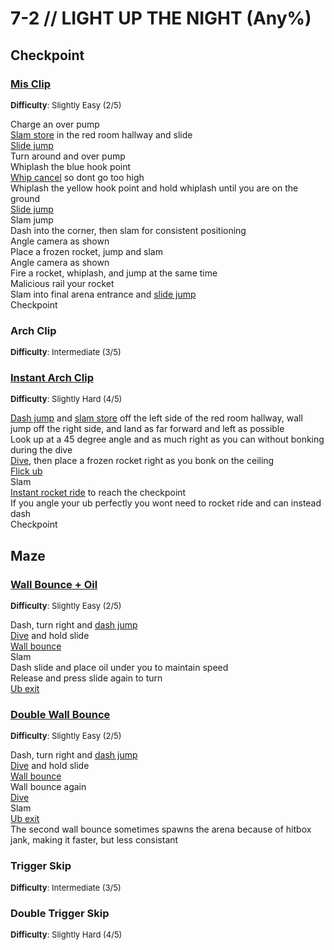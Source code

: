 # 7-2 // LIGHT UP THE NIGHT (Any%)


## Checkpoint

### [Mis Clip](https://youtu.be/JMR3vHRWvhI)
<font size="2">
    <b>Difficulty</b>: Slightly Easy (2/5)
</font> <br/> 

Charge an over pump <br/>
[Slam store](/speedrun-tech.html#slam-store) in the red room hallway and slide <br/>
[Slide jump](/speedrun-tech.html#slide-jump) <br/>
Turn around and over pump <br/>
Whiplash the blue hook point <br/>
[Whip cancel](/speedrun-tech.html#whip-cancel) so dont go too high <br/>
Whiplash the yellow hook point and hold whiplash until you are on the ground <br/>
[Slide jump](/speedrun-tech.html#slide-jump) <br/>
Slam jump <br/>
Dash into the corner, then slam for consistent positioning <br/>
Angle camera as shown <br/>
Place a frozen rocket, jump and slam <br />
Angle camera as shown <br/>
Fire a rocket, whiplash, and jump at the same time <br/>
Malicious rail your rocket <br/>
Slam into final arena entrance and [slide jump](/speedrun-tech.html#slide-jump) <br/> 
Checkpoint

### Arch Clip
<font size="2">
    <b>Difficulty</b>: Intermediate (3/5)
</font> <br/> 


### [Instant Arch Clip](https://youtu.be/BA3vd7XK9wY)
<font size="2">
    <b>Difficulty</b>: Slightly Hard (4/5)
</font> <br/> 

[Dash jump](/speedrun-tech.html#dash-jump) and [slam store](/speedrun-tech.html#slam-store) off the left side of the red room hallway, wall jump off the right side, and land as far forward and left as possible <br/>
Look up at a 45 degree angle and as much right as you can without bonking during the dive <br/>
[Dive](/speedrun-tech.html#dives), then place a frozen rocket right as you bonk on the ceiling <br/>
[Flick ub](/speedrun-tech.html#flick-ub) <br/>
Slam <br/>
[Instant rocket ride](/speedrun-tech.html#instant-rocket-ride) to reach the checkpoint <br/>
If you angle your ub perfectly you wont need to rocket ride and can instead dash <br/>
Checkpoint 

## Maze

### [Wall Bounce + Oil](https://youtu.be/nIPqwxC9qGk)
<font size="2">
    <b>Difficulty</b>: Slightly Easy (2/5)
</font> <br/> 

Dash, turn right and [dash jump](/speedrun-tech.html#dash-jump) <br/>
[Dive](/speedrun-tech.html#dives) and hold slide <br/>
[Wall bounce](/speedrun-tech.html#wall-bounces) <br/>
Slam <br/>
Dash slide and place oil under you to maintain speed <br/>
Release and press slide again to turn <br/>
[Ub exit](/speedrun-tech.html#ub-exit)

### [Double Wall Bounce](https://youtu.be/6gSWHYXWYC4)
<font size="2">
    <b>Difficulty</b>: Slightly Easy (2/5)
</font> <br/> 

Dash, turn right and [dash jump](/speedrun-tech.html#dash-jump) <br/>
[Dive](/speedrun-tech.html#dives) and hold slide <br/>
[Wall bounce](/speedrun-tech.html#wall-bounces) <br/>
Wall bounce again <br/>
[Dive](/speedrun-tech.html#dives) <br/>
Slam <br/>
[Ub exit](/speedrun-tech.html#ub-exit) <br/>
The second wall bounce sometimes spawns the arena because of hitbox jank, making it faster, but less consistant

### Trigger Skip 
<font size="2">
    <b>Difficulty</b>: Intermediate (3/5)
</font> <br/> 


### Double Trigger Skip
<font size="2">
    <b>Difficulty</b>: Slightly Hard (4/5)
</font> <br/> 
